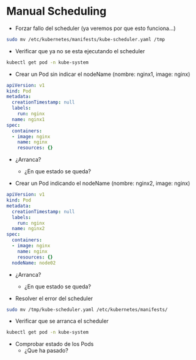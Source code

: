 # Manual Scheduling

  * Forzar fallo del scheduler (ya veremos por que esto funciona...)

```bash
sudo mv /etc/kubernetes/manifests/kube-scheduler.yaml /tmp
```

  * Verificar que ya no se esta ejecutando el scheduler

```bash
kubectl get pod -n kube-system
```

  * Crear un Pod sin indicar el nodeName (nombre: nginx1, image: nginx)

```yaml
apiVersion: v1
kind: Pod
metadata:
  creationTimestamp: null
  labels:
    run: nginx
  name: nginx1
spec:
  containers:
  - image: nginx
    name: nginx
    resources: {}
```

  * ¿Arranca?
    * ¿En que estado se queda?

  * Crear un Pod indicando el nodeName (nombre: nginx2, image: nginx) 

```yaml
apiVersion: v1
kind: Pod
metadata:
  creationTimestamp: null
  labels:
    run: nginx
  name: nginx2
spec:
  containers:
  - image: nginx
    name: nginx
    resources: {}
  nodeName: node02
```

  * ¿Arranca?
    * ¿En que estado se queda?

  * Resolver el error del scheduler

```bash
sudo mv /tmp/kube-scheduler.yaml /etc/kubernetes/manifests/
```
  * Verificar que se arranca el scheduler

```bash
kubectl get pod -n kube-system
```

  * Comprobar estado de los Pods
    * ¿Que ha pasado?

